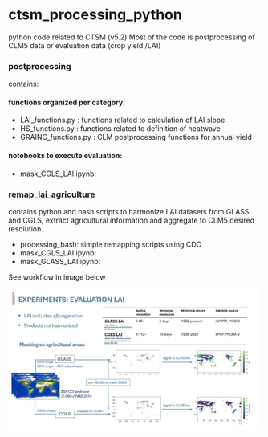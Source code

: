 # ctsm_processing_python
python code related to CTSM (v5.2)
Most of the code is postprocessing of CLM5 data or evaluation data (crop yield /LAI)

### postprocessing
contains:

#### functions organized per category:
- LAI_functions.py : functions related to calculation of LAI slope
- HS_functions.py  : functions related to definition of heatwave
- GRAINC_functions.py : CLM postprocessing functions for annual yield
#### notebooks to execute evaluation:
- mask_CGLS_LAI.ipynb:


### remap_lai_agriculture
contains python and bash scripts to harmonize LAI datasets from GLASS and CGLS, extract agricultural information and aggregate to CLM5 desired resolution.
- processing_bash: simple remapping scripts using CDO
- mask_CGLS_LAI.ipynb: 
- mask_GLASS_LAI.ipynb:

See workflow in image below

![Workflow overview](assets/LAI_remap_flowchart.jpg)
